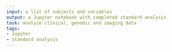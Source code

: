 ```yaml
---
input: a list of subjects and variables
output: a Jupyter notebook with completed standard analysis
task: analyze clinical, genomic and imaging data
tags:
- Jupyter
- standard analysis
---
```

